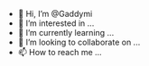 - 👋 Hi, I’m @Gaddymi
- 👀 I’m interested in ...
- 🌱 I’m currently learning ...
- 💞️ I’m looking to collaborate on ...
- 📫 How to reach me ...

<!---
Gaddymi/Gaddymi is a ✨ special ✨ repository because its `README.md` (this file) appears on your GitHub profile.
You can click the Preview link to take a look at your changes.
--->
